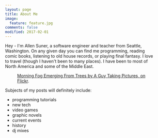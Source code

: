 ```yaml
---
layout: page
title: About Me
image:
  feature: feature.jpg
comments: false
modified: 2017-02-01
---
```


Hey - I'm Allen Suner, a software engineer and teacher from Seattle, Washington.
On any given day you can find me programming, reading comic books, listening to old house records,
or playing final fantasy. I love to travel (though I haven't been to many places). I have been to most of North America and some of the Middle East.

<figure>
	<a href="http://farm9.staticflickr.com/8426/7758832526_cc8f681e48_b.jpg"><img src="http://farm9.staticflickr.com/8426/7758832526_cc8f681e48_c.jpg" alt=""></a>
	<figcaption><a href="http://www.flickr.com/photos/80901381@N04/7758832526/" title="Morning Fog Emerging From Trees by A Guy Taking Pictures, on Flickr">Morning Fog Emerging From Trees by A Guy Taking Pictures, on Flickr</a>.</figcaption>
</figure>

Subjects of my posts will definitely include:
* programming tutorials
* new tech
* video games
* graphic novels
* current events
* history
* dj mixes

